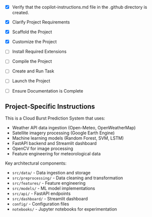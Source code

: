 <!-- Use this file to provide workspace-specific custom instructions to Copilot. For more details, visit https://code.visualstudio.com/docs/copilot/copilot-customization#_use-a-githubcopilotinstructionsmd-file -->
- [x] Verify that the copilot-instructions.md file in the .github directory is created.

- [x] Clarify Project Requirements
	<!-- Cloud Burst Prediction System - Phase 1 MVP with meteorological data ingestion, satellite imagery processing, ML models, and web dashboard. -->

- [x] Scaffold the Project
	<!--
	✅ Complete project structure created with:
	- Source code modules (data, preprocessing, features, models, api, dashboard)
	- Configuration files (config.yaml, .env.example)
	- Main pipeline script (run_pipeline.py)
	- Requirements.txt with all dependencies
	- README.md with comprehensive documentation
	- All necessary directories and __init__.py files
	-->

- [x] Customize the Project
	<!--
	✅ Project fully customized for Cloud Burst Prediction System with:
	- Complete weather API integration (Open-Meteo, OpenWeatherMap)
	- Satellite imagery processing using Google Earth Engine
	- Advanced image processing with OpenCV and GLCM features
	- Comprehensive feature engineering with atmospheric indices
	- Baseline ML models: Random Forest, SVM, LSTM
	- FastAPI backend with prediction endpoints
	- Interactive Streamlit dashboard with maps and charts
	- Full pipeline orchestration script
	- Unit tests and development documentation
	-->

- [ ] Install Required Extensions
	<!-- Python extensions and ML/data science extensions will be installed. -->

- [ ] Compile the Project
	<!--
	Setup Python environment and install dependencies.
	-->

- [ ] Create and Run Task
	<!--
	Create tasks for data pipeline, model training, and dashboard launch.
	-->

- [ ] Launch the Project
	<!--
	Launch development environment and dashboard.
	-->

- [ ] Ensure Documentation is Complete
	<!--
	Complete README.md and project documentation.
	-->

## Project-Specific Instructions

This is a Cloud Burst Prediction System that uses:
- Weather API data ingestion (Open-Meteo, OpenWeatherMap)
- Satellite imagery processing (Google Earth Engine)
- Machine learning models (Random Forest, SVM, LSTM)
- FastAPI backend and Streamlit dashboard
- OpenCV for image processing
- Feature engineering for meteorological data

Key architectural components:
- `src/data/` - Data ingestion and storage
- `src/preprocessing/` - Data cleaning and transformation
- `src/features/` - Feature engineering
- `src/models/` - ML model implementations
- `src/api/` - FastAPI endpoints
- `src/dashboard/` - Streamlit dashboard
- `config/` - Configuration files
- `notebooks/` - Jupyter notebooks for experimentation